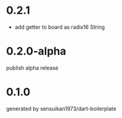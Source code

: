# 0.2.1
- add getter to board as radix16 String

# 0.2.0-alpha
publish alpha release

# 0.1.0
generated by sensuikan1973/dart-boilerplate
